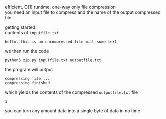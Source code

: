 efficient, O(1) runtime, one-way only file compression  
you need an input file to compress and the name of the output compressed file

getting started:  
contents of `inputfile.txt`  

    hello, this is an uncompressed file with some text  
    
we then run the code  


    python3 zip.py inputfile.txt outputfile.txt

the program will output  

    compressing file ...
    compressing finished

which yields the contents of the compressed `outputfile.txt` file  

    
    
    1
    
you can turn any amount data into a single byte of data in no time  
